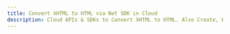 ---title: Convert XHTML to HTML via Net SDK in Clouddescription: Cloud APIs & SDKs to Convert XHTML to HTML. Also Create, Edit & Render Microsoft Word & OpenOffice documents in the Cloud.---
